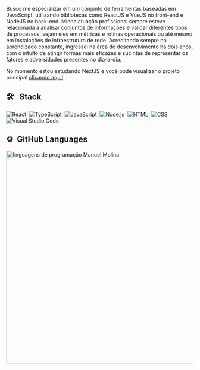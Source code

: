 Busco me especializar em um conjunto de ferramentas baseadas em JavaScript, utilizando bibliotecas como ReactJS e VueJS no front-end e NodeJS no back-end. Minha atuação profissional sempre esteve relacionada a analisar conjuntos de informações e validar diferentes tipos de processos, sejam eles em métricas e rotinas operacionais ou até mesmo em instalações de infraestrutura de rede. Acreditando sempre no aprendizado constante, ingressei na área de desenvolvimento há dois anos, com o intuito de atingir formas mais eficazes e sucintas de representar os fatores e adversidades presentes no dia-a-dia.

No momento estou estudando NextJS e você pode visualizar o projeto principal [clicando aqui!](https://searches-nextjs-project.vercel.app/) 

## 🛠 &nbsp; Stack
![React](https://img.shields.io/badge/-React-05122A?style=flat&logo=react)&nbsp;
![TypeScript](https://img.shields.io/badge/-Typescript-05122A?style=flat&logo=typescript)&nbsp;
![JavaScript](https://img.shields.io/badge/-JavaScript-05122A?style=flat&logo=javascript)&nbsp;
![Node.js](https://img.shields.io/badge/-Node.js-05122A?style=flat&logo=node.js)&nbsp;
![HTML](https://img.shields.io/badge/-HTML-05122A?style=flat&logo=HTML5)&nbsp;
![CSS](https://img.shields.io/badge/-CSS-05122A?style=flat&logo=CSS3&logoColor=1572B6)&nbsp;
![Visual Studio Code](https://img.shields.io/badge/-Visual%20Studio%20Code-05122A?style=flat&logo=visual-studio-code&logoColor=007ACC)&nbsp;


## ⚙️ &nbsp;GitHub Languages

<p align="left">
<img width="570em" src="https://github-readme-stats.vercel.app/api/top-langs/?username=ManuelMolina02&layout=compact&theme=vision-friendly-dark" alt="linguagens de programação Manuel Molina"/>
</p>
